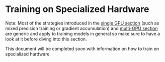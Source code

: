 <!--Copyright 2022 The HuggingFace Team. All rights reserved.

Licensed under the Apache License, Version 2.0 (the "License"); you may not use this file except in compliance with
the License. You may obtain a copy of the License at

http://www.apache.org/licenses/LICENSE-2.0

Unless required by applicable law or agreed to in writing, software distributed under the License is distributed on
an "AS IS" BASIS, WITHOUT WARRANTIES OR CONDITIONS OF ANY KIND, either express or implied. See the License for the

⚠️ Note that this file is in Markdown but contain specific syntax for our doc-builder (similar to MDX) that may not be
rendered properly in your Markdown viewer.

-->

# Training on Specialized Hardware

<Tip>

 Note: Most of the strategies introduced in the [single GPU section](perf_train_gpu_one) (such as mixed precision training or gradient accumulation) and [multi-GPU section](perf_train_gpu_many) are generic and apply to training models in general so make sure to have a look at it before diving into this section.

</Tip>

This document will be completed soon with information on how to train on specialized hardware.
